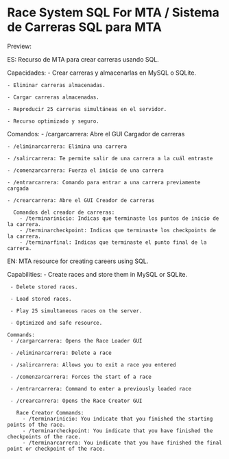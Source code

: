 # Race System SQL For MTA / Sistema de Carreras SQL para MTA

Preview: 

ES: 
  Recurso de MTA para crear carreras usando SQL. 
  
  Capacidades:
    - Crear carreras y almacenarlas en MySQL o SQLite.
    
    - Eliminar carreras almacenadas.
    
    - Cargar carreras almacenadas.
    
    - Reproducir 25 carreras simultáneas en el servidor.
    
    - Recurso optimizado y seguro.
    
   Comandos:
    - /cargarcarrera: Abre el GUI Cargador de carreras
    
    - /eliminarcarrera: Elimina una carrera
    
    - /salircarrera: Te permite salir de una carrera a la cuál entraste
    
    - /comenzarcarrera: Fuerza el inicio de una carrera
    
    - /entrarcarrera: Comando para entrar a una carrera previamente cargada
    
    - /crearcarrera: Abre el GUI Creador de carreras
    
      Comandos del creador de carreras:
        - /terminarinicio: Indicas que terminaste los puntos de inicio de la carrera.
        - /terminarcheckpoint: Indicas que terminaste los checkpoints de la carrera.
        - /terminarfinal: Indicas que terminaste el punto final de la carrera.

EN: 
  MTA resource for creating careers using SQL.
  
   Capabilities:
     - Create races and store them in MySQL or SQLite.
    
     - Delete stored races.
    
     - Load stored races.
    
     - Play 25 simultaneous races on the server.
    
     - Optimized and safe resource.
    
    Commands:
     - /cargarcarrera: Opens the Race Loader GUI
    
     - /eliminarcarrera: Delete a race
    
     - /salircarrera: Allows you to exit a race you entered
    
     - /comenzarcarrera: Forces the start of a race
    
     - /entrarcarrera: Command to enter a previously loaded race
    
     - /crearcarrera: Opens the Race Creator GUI
    
       Race Creator Commands:
         - /terminarinicio: You indicate that you finished the starting points of the race.
         - /terminarcheckpoint: You indicate that you have finished the checkpoints of the race.
         - /terminarcarrera: You indicate that you have finished the final point or checkpoint of the race.
        
    
